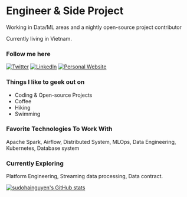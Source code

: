 # Engineer & Side Project 

Working in Data/ML areas and a nightly open-source project contributor

Currently living in Vietnam.

### Follow me here
<a href="https://twitter.com/intent/follow?screen_name=sudohainguyen&tw_p=followbutton" target="_blank"><img alt="Twitter" src="https://img.shields.io/badge/twitter-%231DA1F2.svg?&style=for-the-badge&logo=twitter&logoColor=white" /></a>
<a href="https://www.linkedin.com/in/sudohainguyen" target="_blank"><img alt="LinkedIn" src="https://img.shields.io/badge/linkedin-%230077B5.svg?&style=for-the-badge&logo=linkedin&logoColor=white" /></a>
<a href="https://sudohainguyen.github.io/" target="_blank"><img alt="Personal Website" src="https://img.shields.io/badge/Personal%20Website-%2312100E.svg?&style=for-the-badge&logoColor=white" /></a>

### Things I like to geek out on
 - Coding & Open-source Projects
 - Coffee
 - Hiking
 - Swimming

### Favorite Technologies To Work With
Apache Spark, Airflow, Distributed System, MLOps, Data Engineering, Kubernetes, Database system

### Currently Exploring
Platform Engineering, Streaming data processing, Data contract.

[![sudohainguyen's GitHub stats](https://github-readme-stats.vercel.app/api?username=sudohainguyen&show_icons=true)](https://github.com/anuraghazra/github-readme-stats)
